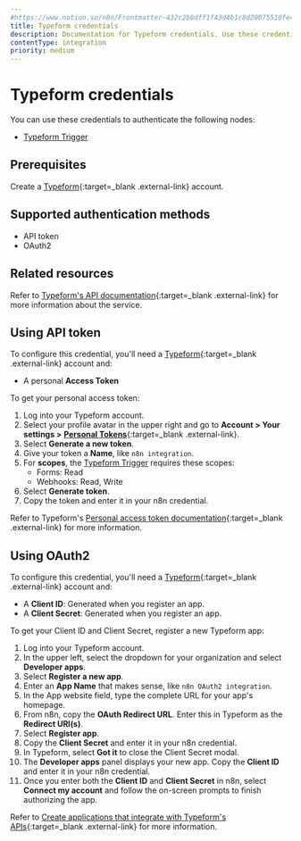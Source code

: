```yaml
---
#https://www.notion.so/n8n/Frontmatter-432c2b8dff1f43d4b1c8d20075510fe4
title: Typeform credentials
description: Documentation for Typeform credentials. Use these credentials to authenticate Typeform in n8n, a workflow automation platform.
contentType: integration
priority: medium
---
```


# Typeform credentials

You can use these credentials to authenticate the following nodes:

- [Typeform Trigger](/integrations/builtin/trigger-nodes/n8n-nodes-base.typeformtrigger/)

## Prerequisites

Create a [Typeform](https://typeform.com/){:target=_blank .external-link} account.

## Supported authentication methods

- API token
- OAuth2

## Related resources

Refer to [Typeform's API documentation](https://www.typeform.com/developers/get-started/){:target=_blank .external-link} for more information about the service.

## Using API token

To configure this credential, you'll need a [Typeform](https://typeform.com/){:target=_blank .external-link} account and:

- A personal **Access Token**

To get your personal access token:

1. Log into your Typeform account.
2. Select your profile avatar in the upper right and go to **Account > Your settings >** [**Personal Tokens**](https://admin.typeform.com/user/tokens){:target=_blank .external-link}.
3. Select **Generate a new token**.
4. Give your token a **Name**, like `n8n integration`.
5. For **scopes**, the [Typeform Trigger](/integrations/builtin/trigger-nodes/n8n-nodes-base.typeformtrigger/) requires these scopes:
    - Forms: Read
    - Webhooks: Read, Write
6. Select **Generate token**.
7. Copy the token and enter it in your n8n credential.

Refer to Typeform's [Personal access token documentation](https://www.typeform.com/developers/get-started/personal-access-token/){:target=_blank .external-link} for more information.

## Using OAuth2

To configure this credential, you'll need a [Typeform](https://typeform.com/){:target=_blank .external-link} account and:

- A **Client ID**: Generated when you register an app.
- A **Client Secret**: Generated when you register an app.

To get your Client ID and Client Secret, register a new Typeform app:

1. Log into your Typeform account.
2. In the upper left, select the dropdown for your organization and select **Developer apps**.
3. Select **Register a new app**.
4. Enter an **App Name** that makes sense, like `n8n OAuth2 integration`.
5. In the App website field, type the complete URL for your app's homepage.
6. From n8n, copy the **OAuth Redirect URL**. Enter this in Typeform as the **Redirect URI(s)**.
7. Select **Register app**.
8. Copy the **Client Secret** and enter it in your n8n credential.
9. In Typeform, select **Got it** to close the Client Secret modal.
10. The **Developer apps** panel displays your new app. Copy the **Client ID** and enter it in your n8n credential.
10. Once you enter both the **Client ID** and **Client Secret** in n8n, select **Connect my account** and follow the on-screen prompts to finish authorizing the app.

Refer to [Create applications that integrate with Typeform's APIs](https://www.typeform.com/developers/get-started/applications/#1-create-an-application-in-the-typeform-admin-panel){:target=_blank .external-link} for more information.
